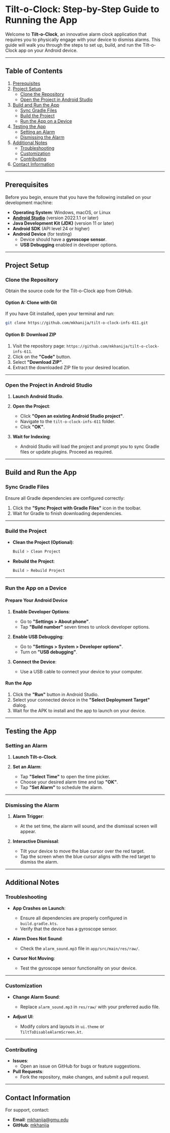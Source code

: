 # **Tilt-o-Clock: Step-by-Step Guide to Running the App**

Welcome to **Tilt-o-Clock**, an innovative alarm clock application that requires you to physically engage with your device to dismiss alarms. This guide will walk you through the steps to set up, build, and run the Tilt-o-Clock app on your Android device.

---

## **Table of Contents**

1. [Prerequisites](#prerequisites)
2. [Project Setup](#project-setup)
   - [Clone the Repository](#clone-the-repository)
   - [Open the Project in Android Studio](#open-the-project-in-android-studio)
3. [Build and Run the App](#build-and-run-the-app)
   - [Sync Gradle Files](#sync-gradle-files)
   - [Build the Project](#build-the-project)
   - [Run the App on a Device](#run-the-app-on-a-device)
4. [Testing the App](#testing-the-app)
   - [Setting an Alarm](#setting-an-alarm)
   - [Dismissing the Alarm](#dismissing-the-alarm)
5. [Additional Notes](#additional-notes)
   - [Troubleshooting](#troubleshooting)
   - [Customization](#customization)
   - [Contributing](#contributing)
6. [Contact Information](#contact-information)

---

## **Prerequisites**

Before you begin, ensure that you have the following installed on your development machine:

- **Operating System**: Windows, macOS, or Linux
- **[Android Studio](https://developer.android.com/studio)** (version 2022.1.1 or later)
- **Java Development Kit (JDK)** (version 11 or later)
- **Android SDK** (API level 24 or higher)
- **Android Device** (for testing)
  - Device should have a **gyroscope sensor**.
  - **USB Debugging** enabled in developer options.

---

## **Project Setup**

### **Clone the Repository**

Obtain the source code for the Tilt-o-Clock app from GitHub.

#### **Option A: Clone with Git**

If you have Git installed, open your terminal and run:

```bash
git clone https://github.com/mkhanija/tilt-o-clock-infs-611.git
```

#### **Option B: Download ZIP**

1. Visit the repository page: `https://github.com/mkhanija/tilt-o-clock-infs-611`.
2. Click on the **"Code"** button.
3. Select **"Download ZIP"**.
4. Extract the downloaded ZIP file to your desired location.

---

### **Open the Project in Android Studio**

1. **Launch Android Studio**.

2. **Open the Project**:

   - Click **"Open an existing Android Studio project"**.
   - Navigate to the `tilt-o-clock-infs-611` folder.
   - Click **"OK"**.

3. **Wait for Indexing**:

   - Android Studio will load the project and prompt you to sync Gradle files or update plugins. Proceed as required.

---

## **Build and Run the App**

### **Sync Gradle Files**

Ensure all Gradle dependencies are configured correctly:

1. Click the **"Sync Project with Gradle Files"** icon in the toolbar.
2. Wait for Gradle to finish downloading dependencies.

---

### **Build the Project**

- **Clean the Project (Optional)**:

  ```bash
  Build > Clean Project
  ```

- **Rebuild the Project**:

  ```bash
  Build > Rebuild Project
  ```

---

### **Run the App on a Device**

#### **Prepare Your Android Device**

1. **Enable Developer Options**:

   - Go to **"Settings > About phone"**.
   - Tap **"Build number"** seven times to unlock developer options.

2. **Enable USB Debugging**:

   - Go to **"Settings > System > Developer options"**.
   - Turn on **"USB debugging"**.

3. **Connect the Device**:

   - Use a USB cable to connect your device to your computer.

#### **Run the App**

1. Click the **"Run"** button in Android Studio.
2. Select your connected device in the **"Select Deployment Target"** dialog.
3. Wait for the APK to install and the app to launch on your device.

---

## **Testing the App**

### **Setting an Alarm**

1. **Launch Tilt-o-Clock**.
2. **Set an Alarm**:

   - Tap **"Select Time"** to open the time picker.
   - Choose your desired alarm time and tap **"OK"**.
   - Tap **"Set Alarm"** to schedule the alarm.

---

### **Dismissing the Alarm**

1. **Alarm Trigger**:

   - At the set time, the alarm will sound, and the dismissal screen will appear.

2. **Interactive Dismissal**:

   - Tilt your device to move the blue cursor over the red target.
   - Tap the screen when the blue cursor aligns with the red target to dismiss the alarm.

---

## **Additional Notes**

### **Troubleshooting**

- **App Crashes on Launch**:
  - Ensure all dependencies are properly configured in `build.gradle.kts`.
  - Verify that the device has a gyroscope sensor.

- **Alarm Does Not Sound**:
  - Check the `alarm_sound.mp3` file in `app/src/main/res/raw/`.

- **Cursor Not Moving**:
  - Test the gyroscope sensor functionality on your device.

---

### **Customization**

- **Change Alarm Sound**:
  - Replace `alarm_sound.mp3` in `res/raw/` with your preferred audio file.

- **Adjust UI**:
  - Modify colors and layouts in `ui.theme` or `TiltToDisableAlarmScreen.kt`.

---

### **Contributing**

- **Issues**:
  - Open an issue on GitHub for bugs or feature suggestions.
- **Pull Requests**:
  - Fork the repository, make changes, and submit a pull request.

---

## **Contact Information**

For support, contact:

- **Email**: mkhanija@gmu.edu
- **GitHub**: [mkhanija](https://github.com/mkhanija)